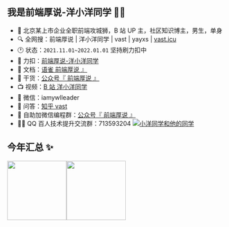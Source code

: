 ## 我是前端厚说-洋小洋同学 👋👋

- 🧑 北京某上市企业全职前端攻城狮，B 站 UP 主，社区知识博主，男生，单身
- 🔍 全网搜：前端厚说 | 洋小洋同学 | vast | yayxs | <a href="http://vast.icu/" target="_blank">vast.icu</a>
- 🕐 状态：`2021.11.01~2022.01.01` 坚持刷力扣中
- 🧮 力扣：<a href="https://leetcode-cn.com/session/" target="_blank">前端厚说-洋小洋同学</a>
- 📝 文档：<a href="https://www.yuque.com/yayxs?tab=books" target="_blank">语雀 前端厚说 』</a>
- 🚀 干货：<a href="" target="_blank">公众号『 前端厚说 』</a>
- 📺 视频：<a href="https://space.bilibili.com/310726273" target="_blank">B 站 洋小洋同学</a>
- 💬 微信：iamywlleader
- 🤔 问答：<a href="https://www.zhihu.com/people/gao-zi-yuan-de-cheng-xu-yuan" target="_blank">知乎 vast</a>
- 🔗 自助加微信编程群：<a target="_blank" href="">公众号『 前端厚说 』</a>
- 👫🏻 QQ 百人技术提升交流群：713593204 <a target="_blank" href="https://jq.qq.com/?_wv=1027&k=YYKAm6bl"><img border="0" src="https://pub.idqqimg.com/wpa/images/group.png" alt="小洋同学和他的同学" title="小洋同学和他的同学" /></a>

## 今年汇总 ✨

<img align="" height="137px" src="https://github-readme-stats.vercel.app/api?username=yayxs&hide_title=true&hide_border=true&show_icons=true&include_all_commits=true&line_height=21&bg_color=0,EC6C6C,FFD479,FFFC79,73FA79&theme=graywhite&locale=cn" /><img align="" height="137px" src="https://github-readme-stats.vercel.app/api/top-langs/?username=yayxs&hide_title=true&hide_border=true&layout=compact&bg_color=0,73FA79,73FDFF,D783FF&theme=graywhite&locale=cn" />
